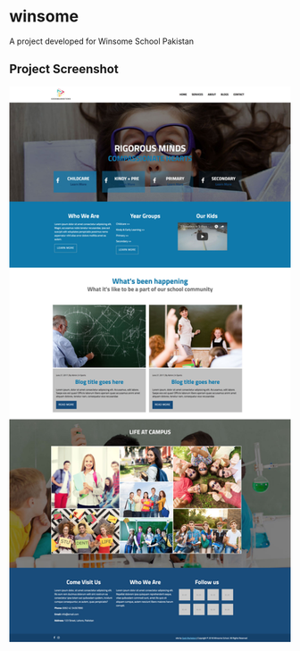# winsome
A project developed for Winsome School Pakistan

<h2>Project Screenshot</h2>
<img src="./src/screenshot/Homepage.jpg" />